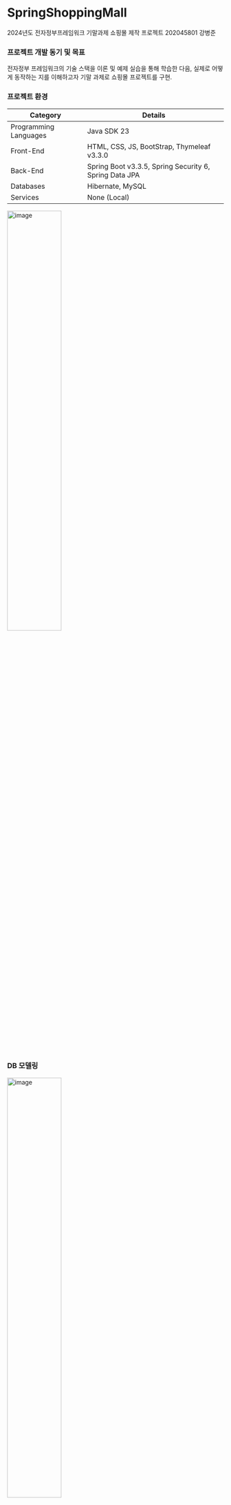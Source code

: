 # SpringShoppingMall
2024년도 전자정부프레임워크 기말과제
쇼핑몰 제작 프로젝트 202045801 강병준

### 프로젝트 개발 동기 및 목표
전자정부 프레임워크의 기술 스택을 이론 및 예제 실습을 통해 학습한 다음, 실제로 어떻게 동작하는 지를 이해하고자 기말 과제로 쇼핑몰 프로젝트를 구현.

### 프로젝트 환경
| Category            | Details                              |
|---------------------|--------------------------------------|
| Programming Languages | Java SDK 23                         |
| Front-End           | HTML, CSS, JS, BootStrap, Thymeleaf v3.3.0 |
| Back-End            | Spring Boot v3.3.5, Spring Security 6, Spring Data JPA |
| Databases           | Hibernate, MySQL                    |
| Services            | None (Local)                        |
<img src="https://github.com/user-attachments/assets/6ad4282f-a88d-472a-811c-c30ef771648f" alt="image" width="50%">

### DB 모델링
<img src="https://github.com/user-attachments/assets/b89b7486-15aa-49aa-8e5f-6257d055a264" alt="image" width="50%">


### API 명세서

| Function           | Method   | EndPoint                                     |
|--------------------|----------|----------------------------------------------|
| 회원 가입 페이지      | GET      | /members/new                                |
| 회원 가입           | POST     | /members/new                                |
| 로그인 페이지        | GET      | /members/login                              |
| 로그인             | POST     | /members/login                              |
| 로그아웃            | GET      | /member/logout                              |
| 장바구니 담기        | POST     | /cart                                       |
| 장바구니 페이지       | GET      | /cart                                       |
| 장바구니 상품 수정    | PATCH    | /cartItem/{cartItemId}                      |
| 장바구니 상품 제거    | DELETE   | /cartItem/{cartItemId}                      |
| 장바구니 상품 주문    | POST     | /cart/orders                                |
| 상품 등록 페이지      | GET      | /admin/item/new                             |
| 상품 등록           | POST     | /admin/item/new                             |
| 상품 조회           | GET      | /item/{itemId}, /admin/items,               |
|                    |          | /admin/items/{page}, /admin/item/{itemId}   |
| 상품 수정           | POST     | /admin/item/{itemId}                        |
| 주문하기            | POST     | /order                                      |
| 주문 내역 페이지      | GET      | /orders, /orders/{page}                     |
| 주문 취소           | POST     | /order/{orderID}/cancel                     |
| 메인 페이지 조회      | GET      | /                                           |
| 에러 페이지          | GET      | /error                                      |

### 진행과정
-	https://rocreamsnote.notion.site/1373557098428009902dec48dde64c2d?pvs=74

### 참고한 레퍼런스
- https://velog.io/@codren/Spring-Boot-쇼핑몰-프로젝트
